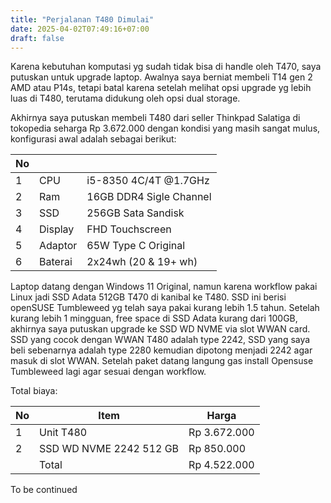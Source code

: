 ```yaml
---
title: "Perjalanan T480 Dimulai"
date: 2025-04-02T07:49:16+07:00
draft: false
---
```


Karena kebutuhan komputasi yg sudah tidak bisa di handle oleh T470, saya putuskan untuk upgrade laptop. Awalnya saya berniat membeli T14 gen 2 AMD atau P14s, tetapi batal karena setelah melihat opsi upgrade yg lebih luas di T480, terutama didukung oleh opsi dual storage.

Akhirnya saya putuskan membeli T480 dari seller Thinkpad Salatiga di tokopedia seharga Rp 3.672.000 dengan kondisi yang masih sangat mulus, konfigurasi awal adalah sebagai berikut:

| No |         |                         |
| -- | ------- | ----------------------- |
| 1  | CPU     | i5-8350 4C/4T @1.7GHz   |
| 2  | Ram     | 16GB DDR4 Sigle Channel |
| 3  | SSD     | 256GB Sata Sandisk      |
| 4  | Display | FHD Touchscreen         |
| 5  | Adaptor | 65W Type C Original     |
| 6  | Baterai | 2x24wh (20 & 19+ wh)    |

Laptop datang dengan Windows 11 Original, namun karena workflow pakai Linux jadi SSD Adata 512GB T470 di kanibal ke T480. SSD ini berisi openSUSE Tumbleweed yg telah saya pakai kurang lebih 1.5 tahun.
Setelah kurang lebih 1 mingguan, free space di SSD Adata kurang dari 100GB, akhirnya saya putuskan upgrade ke SSD WD NVME via slot WWAN card. SSD yang cocok dengan WWAN T480 adalah type 2242, SSD yang saya beli sebenarnya adalah type 2280 kemudian dipotong menjadi 2242 agar masuk di slot WWAN. Setelah paket datang langung gas install Opensuse Tumbleweed lagi agar sesuai dengan workflow.

Total biaya:

| No | Item | Harga |
| -- | ---- | ----- |
| 1  | Unit T480 | Rp 3.672.000 |
| 2  | SSD WD NVME 2242 512 GB | Rp 850.000 |
|    | Total | Rp 4.522.000 |

To be continued




